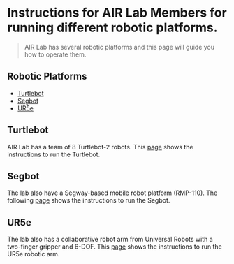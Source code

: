 # Instructions for AIR Lab Members for running different robotic platforms.
> AIR Lab has several robotic platforms and this page will guide you how to operate them. 

## Robotic Platforms
* [Turtlebot](#turtlebot)
* [Segbot](#segbot)
* [UR5e](#ur5e)

## Turtlebot
AIR Lab has a team of 8 Turtlebot-2 robots. This [page](https://github.com/vkudalk1/AIR-Lab-Instructions/blob/master/Turtlebot.md) shows the instructions to run the Turtlebot.

## Segbot
The lab also have a Segway-based mobile robot platform (RMP-110). The following [page](https://github.com/vkudalk1/AIR-Lab-Instructions/blob/master/Segbot.md) shows the instructions to run the Segbot.


## UR5e
The lab also has a collaborative robot arm from Universal Robots with a two-finger gripper and 6-DOF. This [page](https://github.com/vkudalk1/AIR-Lab-Instructions/blob/master/UR5e.md) shows the instructions to run the UR5e robotic arm.
